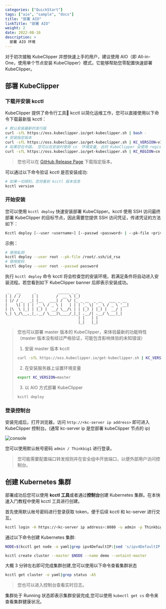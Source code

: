 ```yaml
---
categories: ["QuickStart"]
tags: ["aio", "sample", "docs"]
title: "部署 AIO"
linkTitle: "部署 AIO"
weight: 2
date: 2022-08-16
description: >
  部署 AIO 环境
---
```


对于初次接触 KubeClipper 并想快速上手的用户，建议使用 AIO（即 All-in-One，使用单个节点安装 KubeClipper）模式，它能够帮助您零配置快速部署 KubeClipper。


## 部署 KubeClipper

### 下载并安装 kcctl

KubeClipper 提供了命令行工具🔧 kcctl 以简化运维工作，您可以直接使用以下命令下载最新版 kcctl：

```bash
# 默认安装最新的发行版
curl -sfL https://oss.kubeclipper.io/get-kubeclipper.sh | bash -
# 安装指定版本
curl -sfL https://oss.kubeclipper.io/get-kubeclipper.sh | KC_VERSION=v1.3.1 bash -
# 如果您在中国， 您可以在安装时使用 cn  环境变量, 此时 KubeClipper 会使用 registry.aliyuncs.com/google_containers 代替 k8s.gcr.io
curl -sfL https://oss.kubeclipper.io/get-kubeclipper.sh | KC_REGION=cn bash -
```

> 您也可以在 [GitHub Release Page](https://github.com/kubeclipper/kubeclipper/releases) 下载指定版本。

可以通过以下命令验证 kcctl 是否安装成功:

```bash
# 如果一切顺利，您将看到 kcctl 版本信息
kcctl version
```

### 开始安装

您可以使用 `kcctl deploy` 快速安装部署 KubeClipper。kcctl 使用 SSH 访问最终部署 KubeClipper 的目标节点，因此需要您提供 SSH 访问凭证，传递凭证的方法如下：

```bash
Kcctl deploy [--user <username>] [--passwd <password> | --pk-file <private key path>]
```

示例：
```bash
# 使用私钥
kcctl deploy --user root --pk-file /root/.ssh/id_rsa
# 使用密码
kcctl deploy --user root --passwd password
```

执行 `kcctl deploy` 命令 kcctl 将会检查您的安装环境，若满足条件将自动进入安装流程。若您看到如下 KubeClipper banner 后即表示安装成功。

```console
 _   __      _          _____ _ _
| | / /     | |        /  __ \ (_)
| |/ / _   _| |__   ___| /  \/ |_ _ __  _ __   ___ _ __
|    \| | | | '_ \ / _ \ |   | | | '_ \| '_ \ / _ \ '__|
| |\  \ |_| | |_) |  __/ \__/\ | | |_) | |_) |  __/ |
\_| \_/\__,_|_.__/ \___|\____/_|_| .__/| .__/ \___|_|
                                 | |   | |
                                 |_|   |_|
```

> 您也可以部署 master 版本的 KubeClipper，来体验最新的功能特性（master 版本没有经过严格验证，可能包含影响体验的未知错误）
> 
> 1. 安装 master 版本 kcctl
> 
> ```bash
> curl -sfL https://oss.kubeclipper.io/get-kubeclipper.sh | KC_VERSION=master bash -
> ```
> 
> 2. 在安装服务器上设置环境变量
> 
> ```bash
> export KC_VERSION=master
> ```
> 
> 3. 以 AIO 方式部署 KubeClipper
> 
> ```bash
> kcctl deploy
> ```

### 登录控制台

安装完成后，打开浏览器，访问 `http://<kc-server ip address>` 即可进入 KubeClipper 控制台。(通常 kc-server ip 是您部署 kubeClipper 节点的 ip)

![console](/images/docs-quickstart/console-login.png)

您可以使用默认帐号密码 `admin / Thinkbig1` 进行登录。

> 您可能需要配置端口转发规则并在安全组中开放端口，以便外部用户访问控制台。

## 创建 Kubernetes 集群

部署成功后您可以使用 **kcctl 工具**或者通过**控制台**创建 Kubernetes 集群。在本快速入门教程中使用 kcctl 工具进行创建。

首先使用默认帐号密码进行登录获取 token，便于后续 kcctl 和 kc-server 进行交互。

```bash
kcctl login -H https://<kc-server ip address>:8080 -u admin -p Thinkbig1
```

通过以下命令创建 Kubernetes 集群:

```bash
NODE=$(kcctl get node -o yaml|grep ipv4DefaultIP:|sed 's/ipv4DefaultIP: //')

kcctl create cluster --master $NODE --name demo --untaint-master
```

大概 3 分钟左右即可完成集群创建,您可以使用以下命令查看集群状态

```bash
kcctl get cluster -o yaml|grep status -A5
```

> 您也可以进入控制台查看实时日志。

集群处于 Running 状态即表示集群安装完成,您可以使用 `kubectl get cs` 命令来查看集群健康状况。
